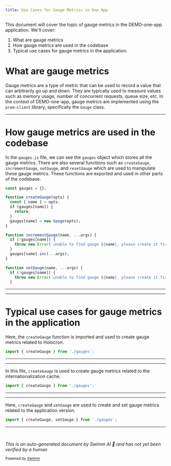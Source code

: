 ```yaml
---
title: Use Cases for Gauge Metrics in One App
---
```

This document will cover the topic of gauge metrics in the DEMO-one-app application. We'll cover:

1. What are gauge metrics
2. How gauge metrics are used in the codebase
3. Typical use cases for gauge metrics in the application.

# What are gauge metrics

Gauge metrics are a type of metric that can be used to record a value that can arbitrarily go up and down. They are typically used to measure values such as memory usage, number of concurrent requests, queue size, etc. In the context of DEMO-one-app, gauge metrics are implemented using the `prom-client` library, specifically the `Gauge` class.

<SwmSnippet path="/src/server/metrics/gauges.js" line="19">

---

# How gauge metrics are used in the codebase

In the `gauges.js` file, we can see the `gauges` object which stores all the gauge metrics. There are also several functions such as `createGauge`, `incrementGauge`, `setGauge`, and `resetGauge` which are used to manipulate these gauge metrics. These functions are exported and used in other parts of the codebase.

```javascript
const gauges = {};

function createGauge(opts) {
  const { name } = opts;
  if (gauges[name]) {
    return;
  }
  gauges[name] = new Gauge(opts);
}

function incrementGauge(name, ...args) {
  if (!gauges[name]) {
    throw new Error(`unable to find gauge ${name}, please create it first`);
  }
  gauges[name].inc(...args);
}

function setGauge(name, ...args) {
  if (!gauges[name]) {
    throw new Error(`unable to find gauge ${name}, please create it first`);
  }
```

---

</SwmSnippet>

<SwmSnippet path="/src/server/metrics/holocron.js" line="18">

---

# Typical use cases for gauge metrics in the application

Here, the `createGauge` function is imported and used to create gauge metrics related to Holocron.

```javascript
import { createGauge } from './gauges';
```

---

</SwmSnippet>

<SwmSnippet path="/src/server/metrics/intl-cache.js" line="18">

---

In this file, `createGauge` is used to create gauge metrics related to the internationalization cache.

```javascript
import { createGauge } from './gauges';
```

---

</SwmSnippet>

<SwmSnippet path="/src/server/metrics/app-version.js" line="18">

---

Here, `createGauge` and `setGauge` are used to create and set gauge metrics related to the application version.

```javascript
import { createGauge, setGauge } from './gauges';
```

---

</SwmSnippet>

&nbsp;

*This is an auto-generated document by Swimm AI 🌊 and has not yet been verified by a human*

<SwmMeta version="3.0.0" repo-id="Z2l0aHViJTNBJTNBREVNTy1vbmUtYXBwJTNBJTNBZ2lsYWRuYXZvdA==" repo-name="DEMO-one-app" doc-type="follow-up"><sup>Powered by [Swimm](/)</sup></SwmMeta>
